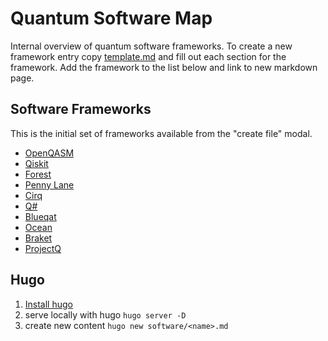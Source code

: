 # Quantum Software Map

Internal overview of quantum software frameworks. To create a new framework entry copy [template.md](template.md) and fill out each section for the framework. Add the framework to the list below and link to new markdown page.

## Software Frameworks

This is the initial set of frameworks available from the "create file" modal. 

- [OpenQASM](content/software/qasm.md)
- [Qiskit](content/software/qiskit.md)
- [Forest](content/software/forest.md)
- [Penny Lane](content/software/penny-lane.md)
- [Cirq](content/software/cirq.md)
- [Q#](content/software/qsharp.md)
- [Blueqat](content/software/blueqat.md)
- [Ocean](content/software/ocean.md)
- [Braket](content/software/braket.md)
- [ProjectQ](content/software/projectq.md)

## Hugo

1. [Install hugo](https://gohugo.io/getting-started/)
1. serve locally with hugo `hugo server -D`
1. create new content `hugo new software/<name>.md`
